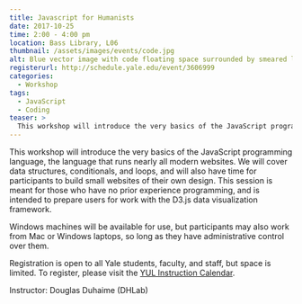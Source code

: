 ```yaml
---
title: Javascript for Humanists
date: 2017-10-25
time: 2:00 - 4:00 pm
location: Bass Library, L06
thumbnail: /assets/images/events/code.jpg
alt: Blue vector image with code floating space surrounded by smeared light.
registerurl: http://schedule.yale.edu/event/3606999
categories:
  - Workshop
tags:
  - JavaScript
  - Coding
teaser: >
  This workshop will introduce the very basics of the JavaScript programming language, the language that runs nearly all modern websites. We will cover data structures, conditionals, and loops, and will also have time for participants to build small websites of their own design. 
---
```

This workshop will introduce the very basics of the JavaScript programming language, the language that runs nearly all modern websites. We will cover data structures, conditionals, and loops, and will also have time for participants to build small websites of their own design. This session is meant for those who have no prior experience programming, and is intended to prepare users for work with the D3.js data visualization framework.
 
Windows machines will be available for use, but participants may also work from Mac or Windows laptops, so long as they have administrative control over them.

Registration is open to all Yale students, faculty, and staff, but space is limited. To register, please visit the <a href='http://schedule.yale.edu/event/3606999' target='_blank'>YUL Instruction Calendar</a>.

Instructor: Douglas Duhaime (DHLab)